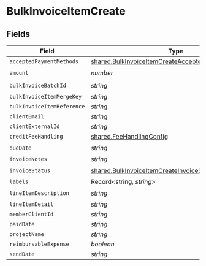 # BulkInvoiceItemCreate


## Fields

| Field                                                                                                                             | Type                                                                                                                              | Required                                                                                                                          | Description                                                                                                                       |
| --------------------------------------------------------------------------------------------------------------------------------- | --------------------------------------------------------------------------------------------------------------------------------- | --------------------------------------------------------------------------------------------------------------------------------- | --------------------------------------------------------------------------------------------------------------------------------- |
| `acceptedPaymentMethods`                                                                                                          | [shared.BulkInvoiceItemCreateAcceptedPaymentMethods](../../../sdk/models/shared/bulkinvoiceitemcreateacceptedpaymentmethods.md)[] | :heavy_minus_sign:                                                                                                                | N/A                                                                                                                               |
| `amount`                                                                                                                          | *number*                                                                                                                          | :heavy_check_mark:                                                                                                                | N/A                                                                                                                               |
| `bulkInvoiceBatchId`                                                                                                              | *string*                                                                                                                          | :heavy_check_mark:                                                                                                                | N/A                                                                                                                               |
| `bulkInvoiceItemMergeKey`                                                                                                         | *string*                                                                                                                          | :heavy_minus_sign:                                                                                                                | N/A                                                                                                                               |
| `bulkInvoiceItemReference`                                                                                                        | *string*                                                                                                                          | :heavy_minus_sign:                                                                                                                | N/A                                                                                                                               |
| `clientEmail`                                                                                                                     | *string*                                                                                                                          | :heavy_minus_sign:                                                                                                                | N/A                                                                                                                               |
| `clientExternalId`                                                                                                                | *string*                                                                                                                          | :heavy_minus_sign:                                                                                                                | N/A                                                                                                                               |
| `creditFeeHandling`                                                                                                               | [shared.FeeHandlingConfig](../../../sdk/models/shared/feehandlingconfig.md)                                                       | :heavy_minus_sign:                                                                                                                | N/A                                                                                                                               |
| `dueDate`                                                                                                                         | *string*                                                                                                                          | :heavy_check_mark:                                                                                                                | N/A                                                                                                                               |
| `invoiceNotes`                                                                                                                    | *string*                                                                                                                          | :heavy_minus_sign:                                                                                                                | N/A                                                                                                                               |
| `invoiceStatus`                                                                                                                   | [shared.BulkInvoiceItemCreateInvoiceStatus](../../../sdk/models/shared/bulkinvoiceitemcreateinvoicestatus.md)                     | :heavy_check_mark:                                                                                                                | N/A                                                                                                                               |
| `labels`                                                                                                                          | Record<string, *string*>                                                                                                          | :heavy_minus_sign:                                                                                                                | N/A                                                                                                                               |
| `lineItemDescription`                                                                                                             | *string*                                                                                                                          | :heavy_check_mark:                                                                                                                | N/A                                                                                                                               |
| `lineItemDetail`                                                                                                                  | *string*                                                                                                                          | :heavy_minus_sign:                                                                                                                | N/A                                                                                                                               |
| `memberClientId`                                                                                                                  | *string*                                                                                                                          | :heavy_minus_sign:                                                                                                                | N/A                                                                                                                               |
| `paidDate`                                                                                                                        | *string*                                                                                                                          | :heavy_minus_sign:                                                                                                                | N/A                                                                                                                               |
| `projectName`                                                                                                                     | *string*                                                                                                                          | :heavy_minus_sign:                                                                                                                | N/A                                                                                                                               |
| `reimbursableExpense`                                                                                                             | *boolean*                                                                                                                         | :heavy_minus_sign:                                                                                                                | N/A                                                                                                                               |
| `sendDate`                                                                                                                        | *string*                                                                                                                          | :heavy_minus_sign:                                                                                                                | N/A                                                                                                                               |